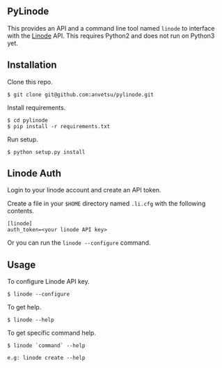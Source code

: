 ## PyLinode

This provides an API and a command line tool named `linode` to interface with the [Linode](http://linode.com) API.
This requires Python2 and does not run on Python3 yet.

## Installation

Clone this repo.

    $ git clone git@github.com:anvetsu/pylinode.git

Install requirements.

    $ cd pylinode
    $ pip install -r requirements.txt

Run setup.

    $ python setup.py install

## Linode Auth

Login to your linode account and create an API token.

Create a file in your `$HOME` directory named `.li.cfg` with the following contents.

```
[linode]
auth_token=<your linode API key>
```

Or you can run the `linode --configure` command.

## Usage

To configure Linode API key.

    $ linode --configure

To get help.

    $ linode --help

To get specific command help.

    $ linode `command` --help

    e.g: linode create --help
 
